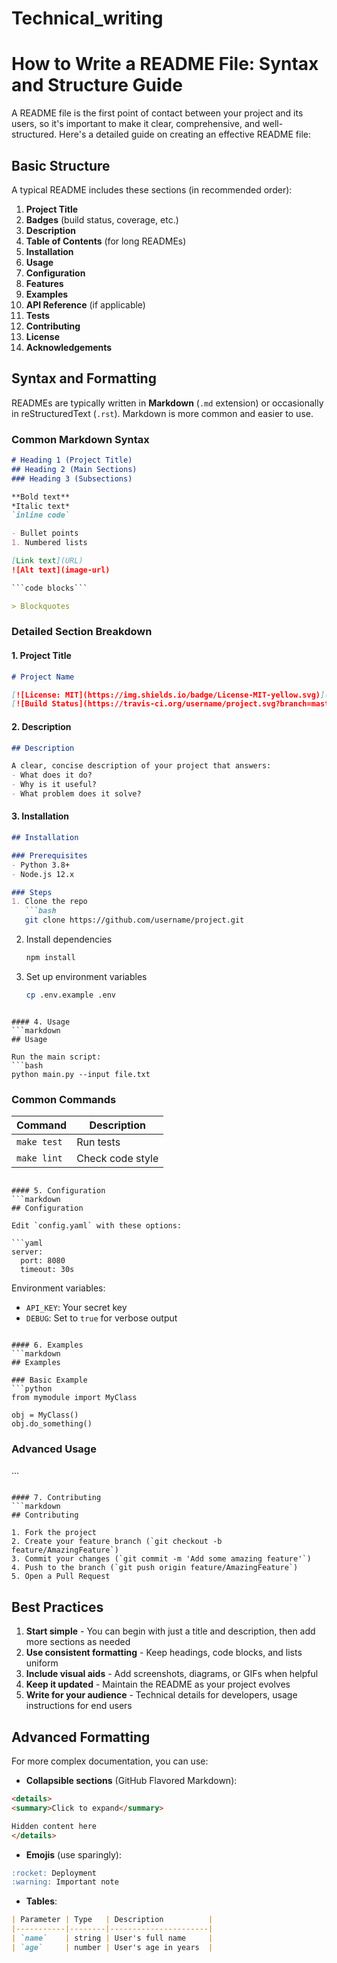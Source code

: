 # Technical_writing
# How to Write a README File: Syntax and Structure Guide

A README file is the first point of contact between your project and its users, so it's important to make it clear, comprehensive, and well-structured. Here's a detailed guide on creating an effective README file:

## Basic Structure

A typical README includes these sections (in recommended order):

1. **Project Title**
2. **Badges** (build status, coverage, etc.)
3. **Description**
4. **Table of Contents** (for long READMEs)
5. **Installation**
6. **Usage**
7. **Configuration**
8. **Features**
9. **Examples**
10. **API Reference** (if applicable)
11. **Tests**
12. **Contributing**
13. **License**
14. **Acknowledgements**

## Syntax and Formatting

READMEs are typically written in **Markdown** (`.md` extension) or occasionally in reStructuredText (`.rst`). Markdown is more common and easier to use.

### Common Markdown Syntax

```markdown
# Heading 1 (Project Title)
## Heading 2 (Main Sections)
### Heading 3 (Subsections)

**Bold text**
*Italic text*
`inline code`

- Bullet points
1. Numbered lists

[Link text](URL)
![Alt text](image-url)

```code blocks```

> Blockquotes
```

### Detailed Section Breakdown

#### 1. Project Title
```markdown
# Project Name

[![License: MIT](https://img.shields.io/badge/License-MIT-yellow.svg)](https://opensource.org/licenses/MIT)
[![Build Status](https://travis-ci.org/username/project.svg?branch=master)](https://travis-ci.org/username/project)
```

#### 2. Description
```markdown
## Description

A clear, concise description of your project that answers:
- What does it do?
- Why is it useful?
- What problem does it solve?
```

#### 3. Installation
```markdown
## Installation

### Prerequisites
- Python 3.8+
- Node.js 12.x

### Steps
1. Clone the repo
   ```bash
   git clone https://github.com/username/project.git
   ```
2. Install dependencies
   ```bash
   npm install
   ```
3. Set up environment variables
   ```bash
   cp .env.example .env
   ```
```

#### 4. Usage
```markdown
## Usage

Run the main script:
```bash
python main.py --input file.txt
```

### Common Commands
| Command | Description |
|---------|-------------|
| `make test` | Run tests |
| `make lint` | Check code style |
```

#### 5. Configuration
```markdown
## Configuration

Edit `config.yaml` with these options:

```yaml
server:
  port: 8080
  timeout: 30s
```

Environment variables:
- `API_KEY`: Your secret key
- `DEBUG`: Set to `true` for verbose output
```

#### 6. Examples
```markdown
## Examples

### Basic Example
```python
from mymodule import MyClass

obj = MyClass()
obj.do_something()
```

### Advanced Usage
...
```

#### 7. Contributing
```markdown
## Contributing

1. Fork the project
2. Create your feature branch (`git checkout -b feature/AmazingFeature`)
3. Commit your changes (`git commit -m 'Add some amazing feature'`)
4. Push to the branch (`git push origin feature/AmazingFeature`)
5. Open a Pull Request
```

## Best Practices

1. **Start simple** - You can begin with just a title and description, then add more sections as needed
2. **Use consistent formatting** - Keep headings, code blocks, and lists uniform
3. **Include visual aids** - Add screenshots, diagrams, or GIFs when helpful
4. **Keep it updated** - Maintain the README as your project evolves
5. **Write for your audience** - Technical details for developers, usage instructions for end users

## Advanced Formatting

For more complex documentation, you can use:

- **Collapsible sections** (GitHub Flavored Markdown):
```markdown
<details>
<summary>Click to expand</summary>

Hidden content here
</details>
```

- **Emojis** (use sparingly):
```markdown
:rocket: Deployment
:warning: Important note
```

- **Tables**:
```markdown
| Parameter | Type   | Description          |
|-----------|--------|----------------------|
| `name`    | string | User's full name     |
| `age`     | number | User's age in years  |
```

